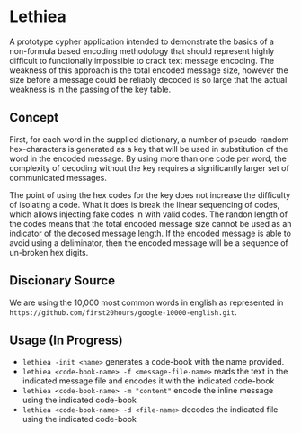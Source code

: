 # Lethiea

A prototype cypher application intended to demonstrate the basics of a non-formula based encoding methodology that
should represent highly difficult to functionally impossible to crack text message encoding. The weakness of this
approach is the total encoded message size, however the size before a message could be reliably decoded is so large
that the actual weakness is in the passing of the key table.

## Concept

First, for each word in the supplied dictionary, a number of pseudo-random hex-characters is generated as a key that
will be used in substitution of the word in the encoded message. By using more than one code per word, the complexity
of decoding without the key requires a significantly larger set of communicated messages. 

The point of using the hex codes for the key does not increase the difficulty of isolating a code. What it does is break
the linear sequencing of codes, which allows injecting fake codes in with valid codes. The randon length of the codes
means that the total encoded message size cannot be used as an indicator of the decosed message length. If the encoded
message is able to avoid using a deliminator, then the encoded message will be a sequence of un-broken hex digits.

## Discionary Source

We are using the 10,000 most common words in english as represented in
`https://github.com/first20hours/google-10000-english.git`.

## Usage (In Progress)

* `lethiea -init <name>` generates a code-book with the name provided.
* `lethiea <code-book-name> -f <message-file-name>` reads the text in the indicated message file and encodes it with the indicated code-book
* `lethiea <code-book-name> -m "content"` encode the inline message using the indicated code-book
* `lethiea <code-book-name> -d <file-name>` decodes the indicated file using the indicated code-book
